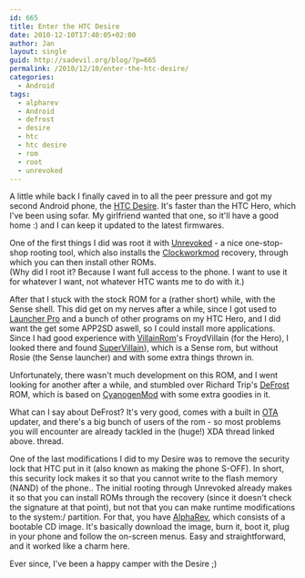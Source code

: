 ```yaml
---
id: 665
title: Enter the HTC Desire
date: 2010-12-10T17:40:05+02:00
author: Jan
layout: single
guid: http://sadevil.org/blog/?p=665
permalink: /2010/12/10/enter-the-htc-desire/
categories:
  - Android
tags:
  - alpharev
  - Android
  - defrost
  - desire
  - htc
  - htc desire
  - rom
  - root
  - unrevoked
---
```

A little while back I finally caved in to all the peer pressure and got my second Android phone, the [HTC Desire](http://www.htc.com/www/product/desire/overview.html). It's faster than the HTC Hero, which I've been using sofar. My girlfriend wanted that one, so it'll have a good home :) and I can keep it updated to the latest firmwares.

One of the first things I did was root it with [Unrevoked](http://unrevoked.com/) - a nice one-stop-shop rooting tool, which also installs the [Clockworkmod](http://www.clockworkmod.com/) recovery, through which you can then install other ROMs.  
(Why did I root it? Because I want full access to the phone. I want to use it for whatever I want, not whatever HTC wants me to do with it.)

After that I stuck with the stock ROM for a (rather short) while, with the Sense shell. This did get on my nerves after a while, since I got used to [Launcher Pro](http://www.launcherpro.com/) and a bunch of other programs on my HTC Hero, and I did want the get some APP2SD aswell, so I could install more applications. Since I had good experience with [VillainRom](http://www.villainrom.co.uk/)'s FroydVillain (for the Hero), I looked there and found [SuperVillain](http://www.villainrom.co.uk/forum/showthread.php?2918-ROM-SuperVillain-1.0-(No-Sense-UI-speed-tweaked-based-on-VillainROM))), which is a Sense rom, but without Rosie (the Sense launcher) and with some extra things thrown in.

Unfortunately, there wasn't much development on this ROM, and I went looking for another after a while, and stumbled over Richard Trip's [DeFrost](http://forum.xda-developers.com/showthread.php?t=690477) ROM, which is based on [CyanogenMod](http://www.cyanogenmod.com/) with some extra goodies in it.

What can I say about DeFrost? It's very good, comes with a built in [OTA](https://en.wikipedia.org/wiki/Over-the-air_programming) updater, and there's a big bunch of users of the rom - so most problems you will encounter are already tackled in the (huge!) XDA thread linked above. thread. 

One of the last modifications I did to my Desire was to remove the security lock that HTC put in it (also known as making the phone S-OFF). In short, this security lock makes it so that you cannot write to the flash memory (NAND) of the phone.. The initial rooting through Unrevoked already makes it so that you can install ROMs through the recovery (since it doesn't check the signature at that point), but not that you can make runtime modifications to the system:/ partition. For that, you have [AlphaRev](http://alpharev.nl/), which consists of a bootable CD image. It's basically download the image, burn it, boot it, plug in your phone and follow the on-screen menus. Easy and straightforward, and it worked like a charm here.

Ever since, I've been a happy camper with the Desire ;)